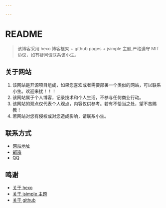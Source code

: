 ```yaml
---

---
```

# README
> 该博客采用 hexo 博客框架 + github pages + jsimple 主题,严格遵守 MIT
> 协议，如有疑问请联系该小生。

## 关于网站
1. 该网站是开源项目组成，如果您喜欢或者需要部署一个类似的网站，可以联系小生。欢迎来扰！！！
2. 该网站属于个人博客，记录技术和个人生活，不参与任何商业行动。
3. 该网站的观点仅代表个人观点，内容仅供参考。若有不恰当之处，望不吝赐教！
4. 若网站对您有侵权或对您造成影响，请联系小生。

## 联系方式
- [网站地址](www.bestzzzc.cn)
- [邮箱](johntoms@163.com)
- [QQ](1553977967)

## 鸣谢
- [关于 hexo](https://hexo.io/zh-cn/)
- [关于 jsimple 主题](https://github.com/tangkunyin/hexo-theme-jsimple)
-  [关于 github](https://github.com)
